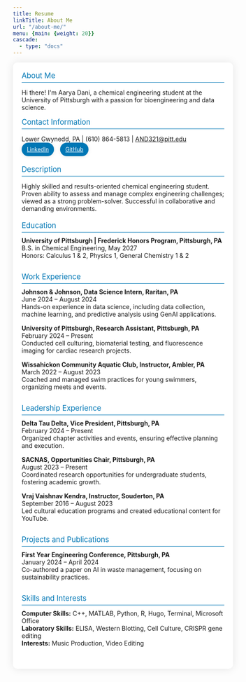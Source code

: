 ```yaml
---
title: Resume
linkTitle: About Me
url: "/about-me/"
menu: {main: {weight: 20}}
cascade:
  - type: "docs"
---
```


<style>
  .about-section {
    max-width: 800px;
    margin: 0 auto;
    background-color: #fff;
    border-radius: 10px;
    box-shadow: 0px 0px 20px rgba(0, 0, 0, 0.1);
    padding: 20px;
    margin-bottom: 30px;
  }
  .section-title {
    font-size: 1.3em;
    color: #0077b5;
    margin-bottom: 10px;
  }
  .section-content {
    margin-bottom: 15px;
  }
  .contact-info {
    margin-bottom: 20px;
  }
  .description {
    margin-bottom: 20px;
  }
  .education,
  .work-experience,
  .leadership,
  .projects,
  .skills-interests {
    margin-bottom: 30px;
  }
  .section-title {
    font-size: 1.2em;
    color: #0077b5;
    margin-bottom: 10px;
    border-bottom: 1px solid #0077b5;
    padding-bottom: 5px;
  }
  .section-content {
    margin-top: 10px;
  }
  .bubble {
    background-color: #0077b5;
    color: #fff;
    padding: 8px 12px;
    border-radius: 20px;
    margin-right: 10px;
    font-size: 0.9em;
    text-align: center;
    transition: transform 0.3s ease;
    cursor: pointer;
    box-shadow: 0px 0px 10px rgba(0, 0, 0, 0.1);
    display: inline-block;
  }
  .bubble:hover {
    transform: scale(1.05);
  }
</style>

<div class="about-section">
  <div class="section-title">About Me</div>
  <div class="section-content">
    <p>Hi there! I'm Aarya Dani, a chemical engineering student at the University of Pittsburgh with a passion for bioengineering and data science.</p>
  </div>

  <div class="section-title">Contact Information</div>
  <div class="contact-info">
    <p>
      Lower Gwynedd, PA | (610) 864-5813 | <a href="mailto:AND321@pitt.edu">AND321@pitt.edu</a><br>
      <a href="https://www.linkedin.com/in/aarya-dani-82413b287/" target="_blank" class="bubble">LinkedIn</a>
      <a href="https://github.com/AaryaDani" target="_blank" class="bubble">GitHub</a>
    </p>
  </div>

  <div class="section-title">Description</div>
  <div class="description">
    <p>Highly skilled and results-oriented chemical engineering student. Proven ability to assess and manage complex engineering challenges; viewed as a strong problem-solver. Successful in collaborative and demanding environments.</p>
  </div>

  <div class="section-title">Education</div>
  <div class="education">
    <div class="section-content">
      <strong>University of Pittsburgh | Frederick Honors Program, Pittsburgh, PA</strong><br>
      B.S. in Chemical Engineering, May 2027<br>
      Honors: Calculus 1 & 2, Physics 1, General Chemistry 1 & 2
    </div>
  </div>

  <div class="section-title">Work Experience</div>
  <div class="work-experience">
    <div class="section-content">
      <strong>Johnson & Johnson, Data Science Intern, Raritan, PA</strong><br>
      June 2024 – August 2024<br>
      Hands-on experience in data science, including data collection, machine learning, and predictive analysis using GenAI applications.
    </div>
    <div class="section-content">
      <strong>University of Pittsburgh, Research Assistant, Pittsburgh, PA</strong><br>
      February 2024 – Present<br>
      Conducted cell culturing, biomaterial testing, and fluorescence imaging for cardiac research projects.
    </div>
    <div class="section-content">
      <strong>Wissahickon Community Aquatic Club, Instructor, Ambler, PA</strong><br>
      March 2022 – August 2023<br>
      Coached and managed swim practices for young swimmers, organizing meets and events.
    </div>
  </div>

  <div class="section-title">Leadership Experience</div>
  <div class="leadership">
    <div class="section-content">
      <strong>Delta Tau Delta, Vice President, Pittsburgh, PA</strong><br>
      February 2024 – Present<br>
      Organized chapter activities and events, ensuring effective planning and execution.
    </div>
    <div class="section-content">
      <strong>SACNAS, Opportunities Chair, Pittsburgh, PA</strong><br>
      August 2023 – Present<br>
      Coordinated research opportunities for undergraduate students, fostering academic growth.
    </div>
    <div class="section-content">
      <strong>Vraj Vaishnav Kendra, Instructor, Souderton, PA</strong><br>
      September 2016 – August 2023<br>
      Led cultural education programs and created educational content for YouTube.
    </div>
  </div>

  <div class="section-title">Projects and Publications</div>
  <div class="projects">
    <div class="section-content">
      <strong>First Year Engineering Conference, Pittsburgh, PA</strong><br>
      January 2024 – April 2024<br>
      Co-authored a paper on AI in waste management, focusing on sustainability practices.
    </div>
  </div>

  <div class="section-title">Skills and Interests</div>
  <div class="skills-interests">
    <div class="section-content">
      <strong>Computer Skills:</strong> C++, MATLAB, Python, R, Hugo, Terminal, Microsoft Office<br>
      <strong>Laboratory Skills:</strong> ELISA, Western Blotting, Cell Culture, CRISPR gene editing<br>
      <strong>Interests:</strong> Music Production, Video Editing
    </div>
  </div>
</div>